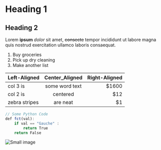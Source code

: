 # Heading 1
## Heading 2

Lorem **ipsum** *dolor* sit amet, ~~consecte~~ tempor incididunt ut labore magna quis nostrud exercitation ullamco laboris consaequat.

1. Buy groceries
2. Pick up dry cleaning
3. Make another list

| Left-Aligned  | Center_Aligned | Right-Aligned |
|:--------------|:--------------:|------:|
| col 3 is      | some word text | $1600 |
| col 2 is      | centered       |   $12 |
| zebra stripes | are neat       |    $1 |

```js
// Some Python Code
def fct(val):
	if val == "Gauche" :
		return True
	return False
```

![Small image](https://fr.wikipedia.org/wiki/Paul_Michaux#/media/Fichier:Paul_Michaux.png)